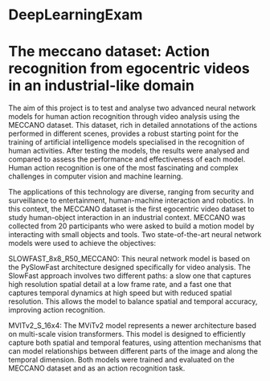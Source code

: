 # DeepLearningExam

# The meccano dataset: Action recognition from egocentric videos in an industrial-like domain

The aim of this project is to test and analyse two advanced neural network models for human action recognition through video analysis using the MECCANO dataset. This dataset, rich in detailed annotations of the actions performed in different scenes, provides a robust starting point for the training of artificial intelligence models specialised in the recognition of human activities. 
After testing the models, the results were analysed and compared to assess the performance and effectiveness of each model. Human action recognition is one of the most fascinating and complex challenges in computer vision and machine learning. 

The applications of this technology are diverse, ranging from security and surveillance to entertainment, human-machine interaction and robotics. In this context, the MECCANO dataset is the first egocentric video dataset to study human-object interaction in an industrial context. MECCANO was collected from 20 participants who were asked to build a motion model by interacting with small objects and tools. Two state-of-the-art neural network models were used to achieve the objectives:

SLOWFAST_8x8_R50_MECCANO: This neural network model is based on the PySlowFast architecture designed specifically for video analysis. The SlowFast approach involves two different paths: a slow one that captures high resolution spatial detail at a low frame rate, and a fast one that captures temporal dynamics at high speed but with reduced spatial resolution. This allows the model to balance spatial and temporal accuracy, improving action recognition.

MVITv2_S_16x4: The MViTv2 model represents a newer architecture based on multi-scale vision transformers. This model is designed to efficiently capture both spatial and temporal features, using attention mechanisms that can model relationships between different parts of the image and along the temporal dimension. Both models were trained and evaluated on the MECCANO dataset and as an action recognition task.

